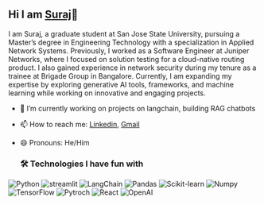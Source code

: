 ## Hi I am [Suraj](https://github.com/Surajvinaykumar)👋

I am Suraj, a graduate student at San Jose State University, pursuing a Master’s degree in Engineering Technology with a specialization in Applied Network Systems. Previously, I worked as a Software Engineer at Juniper Networks, where I focused on solution testing for a cloud-native routing product. I also gained experience in network security during my tenure as a trainee at Brigade Group in Bangalore. Currently, I am expanding my expertise by exploring generative AI tools, frameworks, and machine learning while working on innovative and engaging projects.

- 🔭 I’m currently working on projects on langchain, building RAG chatbots
- 📫 How to reach me: [Linkedin](https://www.linkedin.com/in/suraj-vinaykumar-73239716a/), [Gmail](suraj.vinaykumar@sjsu.edu)
- 😄 Pronouns: He/Him

  ### 🛠 Technologies I have fun with
![Python](https://img.shields.io/badge/python-3670A0?style=for-the-badge&logo=python&logoColor=ffdd54)
![streamlit](https://img.shields.io/badge/Streamlit-FF4B4B?logo=Streamlit&logoColor=white&style=for-the-badge)
![LangChain](https://img.shields.io/badge/LangChain-48C9B0?logo=LangChain&logoColor=323330&style=for-the-badge)
![Pandas](https://img.shields.io/badge/pandas-150458?logo=pandas&logoColor=white&style=for-the-badge)
![Scikit-learn](https://img.shields.io/badge/scikitlearn-F7931E?logo=scikitlearn&logoColor=white&style=for-the-badge)
![Numpy](https://img.shields.io/badge/Numpy-013243?logo=Numpy&logoColor=white&style=for-the-badge)
![TensorFlow](https://img.shields.io/badge/TensorFlow-FF6F00?logo=TensorFlow&logoColor=white&style=for-the-badge)
![Pytroch](https://img.shields.io/badge/PyTorch-EE4C2C?logo=PyTorch&logoColor=white&style=for-the-badge)
![React](https://img.shields.io/badge/React-3498DB?logo=React&logoColor=white&style=for-the-badge)
![OpenAI](https://img.shields.io/badge/OpenAI-F4F6F7?logo=OpenAIt&logoColor=white&style=for-the-badge)




<!--
**Surajvinaykumar/Surajvinaykumar** is a ✨ _special_ ✨ repository because its `README.md` (this file) appears on your GitHub profile.

Here are some ideas to get you started:

- 🔭 I’m currently working on ...
- 🌱 I’m currently learning ...
- 👯 I’m looking to collaborate on ...
- 🤔 I’m looking for help with ...
- 💬 Ask me about ...
- 📫 How to reach me: ...
- 😄 Pronouns: ...
- ⚡ Fun fact: ...
-->
